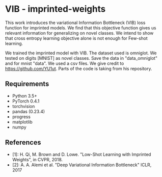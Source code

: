 # VIB - imprinted-weights
This work introduces the variational Information Bottleneck (VIB) loss function for imprinted models. We find that this objective function gives us relevant information for generalizing on novel classes. We intend to show that cross entropy learning objective alone is not enough for Few-shot learning.

We trained the imprinted model with VIB. The dataset used is omniglot. We tested on digits [MNIST] as novel classes.
Save the data in "data_omniglot" and for mnist "data". We used a csv files.
We give credit to https://github.com/YU1ut. 
Parts of the code is taking from his repository.

## Requirements
- Python 3.5+
- PyTorch 0.4.1
- torchvision
- pandas (0.23.4)
- progress
- matplotlib
- numpy

## References
- [1]: H. Qi, M. Brown and D. Lowe. "Low-Shot Learning with Imprinted Weights", in CVPR, 2018.
- [2]: A. A. Alemi et al. "Deep Variational Information Bottleneck" ICLR, 2017
